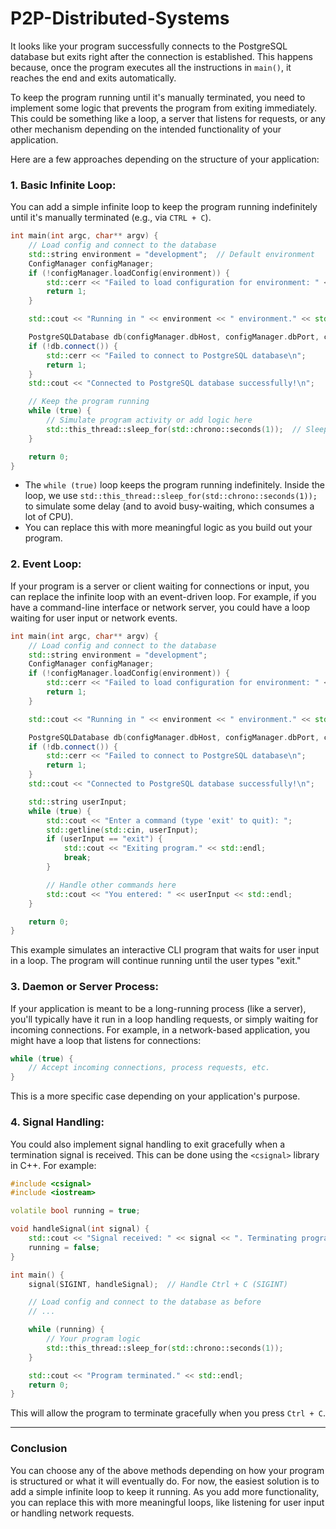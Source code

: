 # P2P-Distributed-Systems


It looks like your program successfully connects to the PostgreSQL database but exits right after the connection is established. This happens because, once the program executes all the instructions in `main()`, it reaches the end and exits automatically.

To keep the program running until it's manually terminated, you need to implement some logic that prevents the program from exiting immediately. This could be something like a loop, a server that listens for requests, or any other mechanism depending on the intended functionality of your application.

Here are a few approaches depending on the structure of your application:

### 1. **Basic Infinite Loop**:
You can add a simple infinite loop to keep the program running indefinitely until it's manually terminated (e.g., via `CTRL + C`).

```cpp
int main(int argc, char** argv) {
    // Load config and connect to the database
    std::string environment = "development";  // Default environment
    ConfigManager configManager;
    if (!configManager.loadConfig(environment)) {
        std::cerr << "Failed to load configuration for environment: " << environment << "\n";
        return 1;
    }

    std::cout << "Running in " << environment << " environment." << std::endl;

    PostgreSQLDatabase db(configManager.dbHost, configManager.dbPort, configManager.dbName, configManager.dbUser, configManager.dbPassword);
    if (!db.connect()) {
        std::cerr << "Failed to connect to PostgreSQL database\n";
        return 1;
    }
    std::cout << "Connected to PostgreSQL database successfully!\n";

    // Keep the program running
    while (true) {
        // Simulate program activity or add logic here
        std::this_thread::sleep_for(std::chrono::seconds(1));  // Sleep to prevent high CPU usage
    }

    return 0;
}
```

- The `while (true)` loop keeps the program running indefinitely. Inside the loop, we use `std::this_thread::sleep_for(std::chrono::seconds(1));` to simulate some delay (and to avoid busy-waiting, which consumes a lot of CPU).
- You can replace this with more meaningful logic as you build out your program.

### 2. **Event Loop**:
If your program is a server or client waiting for connections or input, you can replace the infinite loop with an event-driven loop. For example, if you have a command-line interface or network server, you could have a loop waiting for user input or network events.

```cpp
int main(int argc, char** argv) {
    // Load config and connect to the database
    std::string environment = "development";
    ConfigManager configManager;
    if (!configManager.loadConfig(environment)) {
        std::cerr << "Failed to load configuration for environment: " << environment << "\n";
        return 1;
    }

    std::cout << "Running in " << environment << " environment." << std::endl;

    PostgreSQLDatabase db(configManager.dbHost, configManager.dbPort, configManager.dbName, configManager.dbUser, configManager.dbPassword);
    if (!db.connect()) {
        std::cerr << "Failed to connect to PostgreSQL database\n";
        return 1;
    }
    std::cout << "Connected to PostgreSQL database successfully!\n";

    std::string userInput;
    while (true) {
        std::cout << "Enter a command (type 'exit' to quit): ";
        std::getline(std::cin, userInput);
        if (userInput == "exit") {
            std::cout << "Exiting program." << std::endl;
            break;
        }

        // Handle other commands here
        std::cout << "You entered: " << userInput << std::endl;
    }

    return 0;
}
```

This example simulates an interactive CLI program that waits for user input in a loop. The program will continue running until the user types "exit."

### 3. **Daemon or Server Process**:
If your application is meant to be a long-running process (like a server), you'll typically have it run in a loop handling requests, or simply waiting for incoming connections. For example, in a network-based application, you might have a loop that listens for connections:

```cpp
while (true) {
    // Accept incoming connections, process requests, etc.
}
```

This is a more specific case depending on your application's purpose.

### 4. **Signal Handling**:
You could also implement signal handling to exit gracefully when a termination signal is received. This can be done using the `<csignal>` library in C++. For example:

```cpp
#include <csignal>
#include <iostream>

volatile bool running = true;

void handleSignal(int signal) {
    std::cout << "Signal received: " << signal << ". Terminating program..." << std::endl;
    running = false;
}

int main() {
    signal(SIGINT, handleSignal);  // Handle Ctrl + C (SIGINT)

    // Load config and connect to the database as before
    // ...

    while (running) {
        // Your program logic
        std::this_thread::sleep_for(std::chrono::seconds(1));
    }

    std::cout << "Program terminated." << std::endl;
    return 0;
}
```

This will allow the program to terminate gracefully when you press `Ctrl + C`.

---

### Conclusion

You can choose any of the above methods depending on how your program is structured or what it will eventually do. For now, the easiest solution is to add a simple infinite loop to keep it running. As you add more functionality, you can replace this with more meaningful loops, like listening for user input or handling network requests.